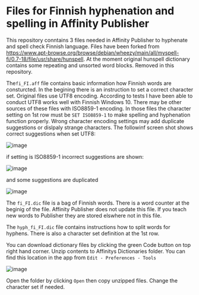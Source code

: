 # Files for Finnish hyphenation and spelling in Affinity Publisher

This repository conntains 3 files needed in Affinity Publisher to hyphenate and spell check Finnish language. Files have been forked from https://www.apt-browse.org/browse/debian/wheezy/main/all/myspell-fi/0.7-18/file/usr/share/hunspell. At the moment original hunspell dictionary contains some repeating and unsorted word blocks. Removed in this repository.

The`fi_FI.aff` file contains basic information how Finnish words are consturcted. In the begining there is an instruction to set a correct character set. Original files use UTF8 encoding. According to tests I have been able to conduct UTF8 works well with Finnish Windows 10. There may be other sources of these files with ISO8859-1 encoding. In those files the character setting on 1st row must be `SET ISO8859-1` to make spelling and hyphenation function properly. Wrong character encoding settings may add duplicate suggestions or dislpaly strange characters. The followinf screen shot shows  correct suggestions when set UTF8:

![image](https://user-images.githubusercontent.com/24242044/205984577-ac7ab74b-f8fe-4bb8-8969-bd34ba0f276a.png)

if setting is ISO8859-1 incorrect suggestions are shown:

![image](https://user-images.githubusercontent.com/24242044/205985457-24b283d5-182d-477e-9edb-06203626bf6b.png)

and some suggestions are duplicated

![image](https://user-images.githubusercontent.com/24242044/205986888-da047e28-2280-4256-a0e1-70709af388b5.png)




The `fi_FI.dic` file is a bag of Finnish words. There is a word counter at the beginig of the file. Affinity Publisher does not update this file. If you teach new words to Publisher they are stored elswhere not in this file.

The `hyph_fi_FI.dic` file contains instructions how to split words for hyphens. There is also a character set definition at the 1st row. 

You can download dictionary files by clicking the green Code button on top right hand corner. Unzip contents to Affinitys Dictionaries folder. You can find this location in the app from `Edit - Preferences - Tools`

![image](https://user-images.githubusercontent.com/24242044/205483402-095cd467-d668-45f7-826c-2dee38fca26b.png)

Open the folder by clicking `Open` then copy unzipped files. Change the character set if needed.

